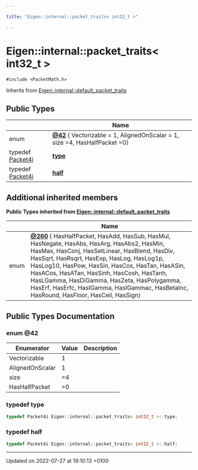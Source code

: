 ```yaml
---

title: "Eigen::internal::packet_traits< int32_t >"

---
```


# Eigen::internal::packet_traits< int32_t >






`#include <PacketMath.h>`

Inherits from [Eigen::internal::default_packet_traits](http://example.org/classes/structeigen_1_1internal_1_1default__packet__traits/)

## Public Types

|                | Name           |
| -------------- | -------------- |
| enum| **[@42](http://example.org/classes/structeigen_1_1internal_1_1packet__traits_3_01int32__t_01_4/#enum-@42)** { Vectorizable = 1, AlignedOnScalar = 1, size =4, HasHalfPacket =0} |
| typedef <a href="http://example.org/namespaces/namespaceeigen_1_1internal/#typedef-packet4i">Packet4i</a> | **[type](http://example.org/classes/structeigen_1_1internal_1_1packet__traits_3_01int32__t_01_4/#typedef-type)**  |
| typedef <a href="http://example.org/namespaces/namespaceeigen_1_1internal/#typedef-packet4i">Packet4i</a> | **[half](http://example.org/classes/structeigen_1_1internal_1_1packet__traits_3_01int32__t_01_4/#typedef-half)**  |

## Additional inherited members

**Public Types inherited from [Eigen::internal::default_packet_traits](http://example.org/classes/structeigen_1_1internal_1_1default__packet__traits/)**

|                | Name           |
| -------------- | -------------- |
| enum| **[@260](http://example.org/classes/structeigen_1_1internal_1_1default__packet__traits/#enum-@260)** { HasHalfPacket, HasAdd, HasSub, HasMul, HasNegate, HasAbs, HasArg, HasAbs2, HasMin, HasMax, HasConj, HasSetLinear, HasBlend, HasDiv, HasSqrt, HasRsqrt, HasExp, HasLog, HasLog1p, HasLog10, HasPow, HasSin, HasCos, HasTan, HasASin, HasACos, HasATan, HasSinh, HasCosh, HasTanh, HasLGamma, HasDiGamma, HasZeta, HasPolygamma, HasErf, HasErfc, HasIGamma, HasIGammac, HasBetaInc, HasRound, HasFloor, HasCeil, HasSign} |


## Public Types Documentation

### enum @42

| Enumerator | Value | Description |
| ---------- | ----- | ----------- |
| Vectorizable | 1|   |
| AlignedOnScalar | 1|   |
| size | =4|   |
| HasHalfPacket | =0|   |




### typedef type

```cpp
typedef Packet4i Eigen::internal::packet_traits< int32_t >::type;
```


### typedef half

```cpp
typedef Packet4i Eigen::internal::packet_traits< int32_t >::half;
```


-------------------------------

Updated on 2022-07-27 at 19:10:13 +0100